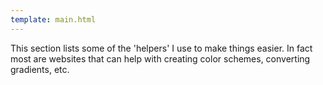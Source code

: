 ```yaml
---
template: main.html
---
```


This section lists some of the 'helpers' I use to make things easier. In fact most are websites that can help with creating color schemes, converting gradients, etc.
